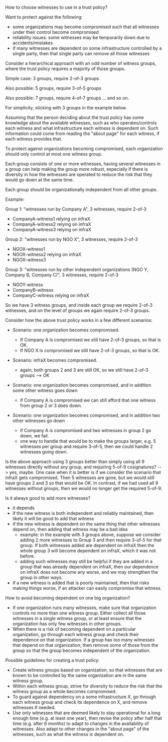 


How to choose witnesses to use in a trust policy?

Want to protect against the following:
- some organizations may become compromised such that all witnesses under their control become compromised
- reliability issues: some witnesses may be temporarily down due to accidents/mistakes
- if many witnesses are dependent on some infrastructure controlled by a single party, then that single party can remove all those witnesses

Consider a hierarchical approach with an odd number of witness groups, where the trust policy requires a majority of those groups.

Simple case: 3 groups, require 2-of-3 groups

Also possible: 5 groups, require 3-of-5 groups

Also possible: 7 groups, require 4-of-7 groups
... and so on.

For simplicity, sticking with 3 groups in the example below.

Assuming that the person deciding about the trust policy has some knowledge about the available witnesses, such as who operates/controls each witness and what infrastructure each witness is dependent on. Such information could come from reading the "about page" for each witness, if each witness provides that.

To protect against organizations becoming compromised, each organization should only control at most one witness group.

Each group consists of one or more witnesses, having several witnesses in a group can help making the group more robust, especially if there is diversity in how the witnesses are operated to reduce the risk that they would go down at the same time.

Each group should be organizationally independent from all other groups.

Example:

Group 1: "witnesses run by Company A", 3 witnesses, require 2-of-3
- CompanyA-witness1 relying on infraX
- CompanyA-witness2 relying on infraX
- CompanyA-witness3 relying on infraX

Group 2: "witnesses run by NGO X", 3 witnesses, require 2-of-3
- NGOX-witness1
- NGOX-witness2 relying on infraX
- NGOX-witness3

Group 3: "witnesses run by other independent organizations (NGO Y, Company B, Company C)", 3 witnesses, require 2-of-3
- NGOY-witness
- CompanyB-witness
- CompanyC-witness relying on infraX

So we have 3 witness groups, and inside each group we require 2-of-3 witnesses, and on the level of groups we again require 2-of-3 groups.

Consider how the above trust policy works in a few different scenarios:

- Scenario: one organization becomes compromised.
   - If Company A is compromised we still have 2-of-3 groups, so that is OK.
   - If NGO X is compromised we still have 2-of-3 groups, so that is OK.

- Scenario: infraX becomes compromised.
   - again, both groups 2 and 3 are still OK, so we still have 2-of-3 groups --> OK

- Scenario: one organization becomes compromised, and in addition some other witness goes down
   - if Company A is compromised we can still afford that one witness from group 2 or 3 does down.

- Scenario: one organization becomes compromised, and in addition two other witnesses go down
   - if Company A is compromised and two witnesses in group 2 go down, we fail.
   - one way to handle that would be to make the groups larger, e.g. 5 witnesses per group and require 3-of-5, then we could handle 2 witnesses going down.

Is the above approach using 3 groups better than simply using all 9 witnesses directly without any group, and requiring 5-of-9 cosignatures?
--> yes, maybe.
One case when it is better is if we consider the scenario that infraX gets compromised. Then 5 witnesses are gone, but we would still have groups 2 and 3 so that would be OK.
In contrast, if we had used all 9 witnesses without groups, then we would no longer get the required 5-of-9.

Is it always good to add more witnesses?
- it depends
- if the new witness is both independent and reliably maintained, then likely it will be good to add that witness
- if the new witness is dependent on the same thing that other witnesses depend on, then adding that witness may be a bad idea
   - example: in the example with 3 groups above, suppose we consider adding 2 more witnesses to Group 3 and then require 3-of-5 for that group. If both witnesses added are dependent on infraX then the whole group 3 will become dependent on infraX, which it was not before.
   - adding such witnesses may still be helpful if they are added in a group that was already dependent on infraX, then our dependence on infraX does not become any worse, and we may strengthen the group in other ways.
- if a new witness is added that is poorly maintained, then that risks making things worse, if an attacker can easily compromise that witness.

How to avoid becoming dependent on one big organization?
- If one organization runs many witnesses, make sure that organization controls no more than one witness group. Either collect all those witnesses in a single witness group, or at least ensure that the organization has only few witnesses in other groups.
- When there is a risk of becoming dependent on a particular organization, go through each witness group and check their dependence on that organization. If a group has too many witnesses that depend on that organization, then remove some of those from the group so that the group becomes independent of the organization.

Possible guidelines for creating a trust policy:
- Create witness groups based on organization, so that witnesses that are known to be controlled by the same organization are in the same witness group.
- Within each witness group, strive for diversity to reduce the risk that the witness group as a whole becomes compromised.
- To guard against dependency on a some infrastructure X, go through each witness group and check its dependence on X, and remove witnesses if needed.
- Use only witnesses that are deemed likely to stay operational for a long enough time (e.g. at least one year), then revise the policy after half that time (e.g. after 6 months) to adapt to changes in the availability of witnesses. Also adapt to other changes in the "about page" of the witnesses, such as what the witness is dependent on.




